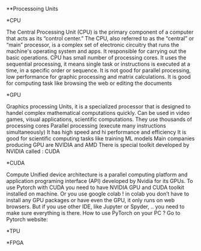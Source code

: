**Processoing Units

*CPU

The Central Processing Unit (CPU) is the primary component of a computer that acts as its “control center.” The CPU, also referred to as the “central” or “main” processor, is a complex set of electronic circuitry that runs the machine's operating system and apps. It responsible for carrying out the basic operations. 
CPU has small number of processing cores. 
It uses the sequential processing, it means single task or instructions is executed at a time, in a specific order or sequence. 
It is not good for parallel processing, low performance for graphic processing and matrix calculations.
It is good for computing task like browsing the web or editing the documents


*GPU

Graphics processing Units, it is a specialized processor that is designed to handel complex mathematical computations quickly. Can be used in video games, visual applications, scientific computations. 
They use thousands of processing cores
Parallel processing (execute many instructions simultaneously)
It has high speed and hi performance and efficiency
It is good for scientific computing tasks like training ML models
Main companies producing GPU are NVIDIA and AMD
There is special toolkit developed by NVIDIA called : CUDA

*CUDA

Compute Unified device architecture is a parallel computing platform and application programing interface (API) developed by Nvidia for its GPUs. To use Pytorch with CUDA you need to have NVIDIA GPU and CUDA toolkit installed on machine. Or you use google colab ! in colab you don’t have to install any GPU packages or have even the GPU, it only runs on web browsers.
But if you use other IDE, like Jupyter or Spyder, .. you need to make sure everything is there. 
How to use PyTorch on your PC ? 
Go to Pytorch website:  

*TPU

*FPGA

